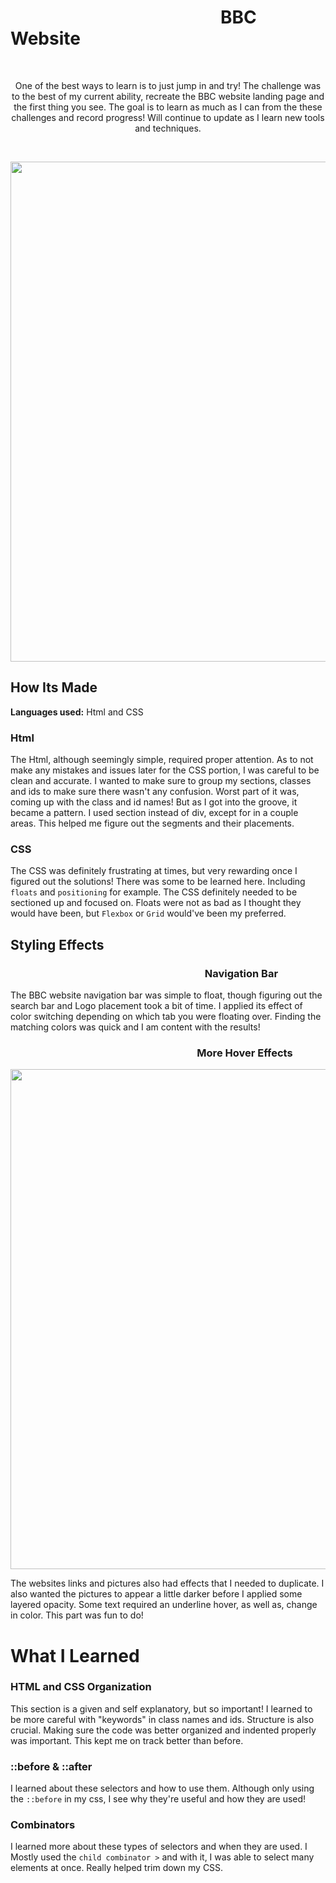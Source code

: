 # &emsp;&emsp;&emsp;&emsp;&emsp;&emsp;&emsp;&emsp;&emsp;&emsp;&emsp;&emsp;BBC Website
&emsp;
<p align="center">
One of the best ways to learn is to just jump in and try! The challenge was to the best of my current ability, recreate the BBC website landing page and the first thing you see. The goal is to learn as much as I can from the these challenges and record progress! Will continue to update as I learn new tools and techniques.  
</p>
&emsp;
<p align="center">
<img src="https://github.com/DashlinS/BBCWebsite/blob/master/images/gifs/bbcDemo1.png" width="800">
</p>
<!-- https://bbcwebsite.netlify.app -->



## How Its Made 

**Languages used:** Html and CSS

### Html

The Html, although seemingly simple, required proper attention. As to not make any mistakes and issues later for the CSS portion, I was careful to be clean and accurate. I wanted to make sure to group my sections, classes and ids to make sure there wasn't any confusion. Worst part of it was, coming up with the class and id names! But as I got into the groove, it became a pattern. I used section instead of div, except for in a couple areas. This helped me figure out the segments and their placements.


### CSS

The CSS was definitely frustrating at times, but very rewarding once I figured out the solutions! 
There was some to be learned here. Including `floats` and `positioning` for example. The CSS definitely needed to be sectioned up and focused on. Floats were not as bad as I thought they would have been, but `Flexbox` or `Grid` would've been my preferred. 


## Styling Effects

### &emsp;&emsp;&emsp;&emsp;&emsp;&emsp;&emsp;&emsp;&emsp;&emsp;&emsp;&emsp;&emsp;&emsp;&emsp;&emsp;&emsp;&emsp;&emsp;Navigation Bar
<p align="center>
<img src="https://github.com/DashlinS/BBCWebsite/blob/master/images/gifs/navbar.gif" width="700" height="35">
</p>   
                                                                                                            
The BBC website navigation bar was simple to float, though figuring out the search bar and Logo placement took a bit of time. I applied its effect of color switching depending on which tab you were floating over. Finding the matching colors was quick and I am content with the results!

### &emsp;&emsp;&emsp;&emsp;&emsp;&emsp;&emsp;&emsp;&emsp;&emsp;&emsp;&emsp;&emsp;&emsp;&emsp;&emsp;&emsp;&emsp;&nbsp;More Hover Effects
<p align="center">
<img src="https://github.com/DashlinS/BBCWebsite/blob/master/images/gifs/mainsection.gif" width="800">
</p>

The websites links and pictures also had effects that I needed to duplicate. I also wanted the pictures to appear a little darker before I applied some layered opacity. Some text required an underline hover, as well as, change in color. This part was fun to do! 

# What I Learned

### HTML and CSS Organization

This section is a given and self explanatory, but so important! I learned to be more careful with "keywords" in class names and ids. Structure is also crucial. Making sure the code was better organized and indented properly was important. This kept me on track better than before.

### ::before & ::after

I learned about these selectors and how to use them. Although only using the `::before` in my css, I see why they're useful and how they are used! 

### Combinators

I learned more about these types of selectors and when they are used. I Mostly used the `child combinator >` and with it, I was able to select many elements at once. Really helped trim down my CSS.

